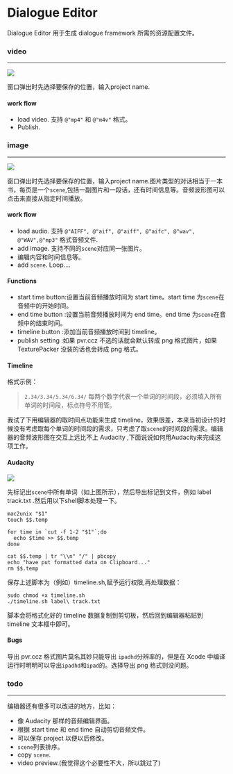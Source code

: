 Dialogue Editor
===================

Dialogue Editor 用于生成 dialogue framework 所需的资源配置文件。

### video

---
![](https://raw.github.com/yiplee/editor/master/screenshots/video%20editor.png)

窗口弹出时先选择要保存的位置，输入project name.

#### work flow

* load video. 支持 `@"mp4"` 和 `@"m4v"` 格式。
* Publish.

### image

---
![](https://raw.github.com/yiplee/editor/master/screenshots/image%20editor.png)

窗口弹出时先选择要保存的位置，输入project name.图片类型的对话相当于一本书，每页是一个`scene`,包括一副图片和一段话，还有时间信息等。音频波形图可以点击来直接从指定时间播放。

#### work flow

* load audio. 支持 `@"AIFF", @"aif", @"aiff", @"aifc", @"wav", @"WAV",@"mp3"` 格式音频文件.
* add image. 支持不同的`scene`对应同一张图片。
* 编辑内容和时间信息等。
* add `scene`. Loop….

#### Functions

* start time button:设置当前音频播放时间为 start time。start time 为`scene`在音频中的开始时间。
* end time button  :设置当前音频播放时间为 end time。end time 为`scene`在音频中的结束时间。
* timeline button  :添加当前音频播放时间到 timeline。
* publish setting  :如果 pvr.ccz 不选的话就会默认转成 png 格式图片，如果 TexturePacker 没装的话也会转成 png 格式。

#### Timeline

格式示例：
> `2.34/3.34/5.34/6.34/` 每两个数字代表一个单词的时间段，必须填入所有单词的时间段，标点符号不用管。

我试了下用编辑器的取时间点功能来生成 timeline，效果很差，本来当初设计的时候没有考虑取每个单词的时间段的需求，只考虑了取`scene`的时间段的需求。编辑器的音频波形图在交互上远比不上 Audacity ,下面说说如何用Audacity来完成这项工作。

#### Audacity

![](https://raw.github.com/yiplee/editor/master/screenshots/audacity.png)

先标记出`scene`中所有单词（如上图所示），然后导出标记到文件，例如 label track.txt .然后用以下shell脚本处理一下。

    mac2unix "$1"
    touch $$.temp

    for time in `cut -f 1-2 "$1"`;do
      echo $time >> $$.temp
    done

    cat $$.temp | tr "\\n" "/" | pbcopy
    echo "have put formatted data on Clipboard..."
    rm $$.temp
    
保存上述脚本为（例如）timeline.sh,赋予运行权限,再处理数据：
    
    sudo chmod +x timeline.sh
    ./timeline.sh label\ track.txt

脚本会将格式化好的 timeline 数据复制到剪切板，然后回到编辑器粘贴到 timeline 文本框中即可。

#### Bugs

导出 pvr.ccz 格式图片莫名其妙只能导出 `ipadhd`分辨率的，但是在 Xcode 中编译运行时明明可以导出`ipadhd`和`ipad`的。选择导出 png 格式则没问题。

### todo

---

编辑器还有很多可以改进的地方，比如：

* 像 Audacity 那样的音频编辑界面。
* 根据 start time 和 end time 自动剪切音频文件。
* 可以保存 project 以便以后修改。
* `scene`列表排序。
* copy `scene`.
* video preview.(我觉得这个必要性不大，所以跳过了)






 